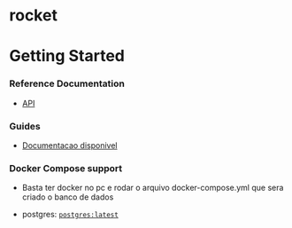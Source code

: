 # rocket

# Getting Started

### Reference Documentation

* [API](http://localhost:8080/rocket/)

### Guides
* [Documentacao disponivel](http://localhost:8080/rocket/swagger-ui/index.html)


### Docker Compose support

* Basta ter docker no pc e rodar o arquivo docker-compose.yml que sera criado o banco de dados

* postgres: [`postgres:latest`](https://hub.docker.com/_/postgres)



